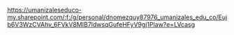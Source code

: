 https://umanizaleseduco-my.sharepoint.com/:f:/g/personal/dnomezquy87976_umanizales_edu_co/Eujb6V3WzCVAhv_6FVkV8MIB7ldwsqGufeHFyV9gj1Plaw?e=LVcasg
